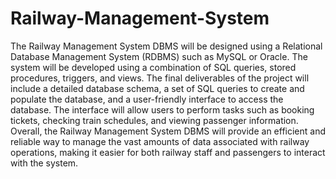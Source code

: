 # Railway-Management-System
The Railway Management System DBMS will be designed using a Relational Database Management System (RDBMS) such as MySQL or Oracle. The system will be developed using a combination of SQL queries, stored procedures, triggers, and views. The final deliverables of the project will include a detailed database schema, a set of SQL queries to create and populate the database, and a user-friendly interface to access the database. The interface will allow users to perform tasks such as booking tickets, checking train schedules, and viewing passenger information. Overall, the Railway Management System DBMS will provide an efficient and reliable way to manage the vast amounts of data associated with railway operations, making it easier for both railway staff and passengers to interact with the system.
